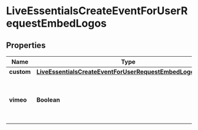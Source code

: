 

# LiveEssentialsCreateEventForUserRequestEmbedLogos


## Properties

| Name | Type | Description | Notes |
|------------ | ------------- | ------------- | -------------|
|**custom** | [**LiveEssentialsCreateEventForUserRequestEmbedLogosCustom**](LiveEssentialsCreateEventForUserRequestEmbedLogosCustom.md) |  |  [optional] |
|**vimeo** | **Boolean** | Whether to show the Vimeo logo on the embed player. |  [optional] |



